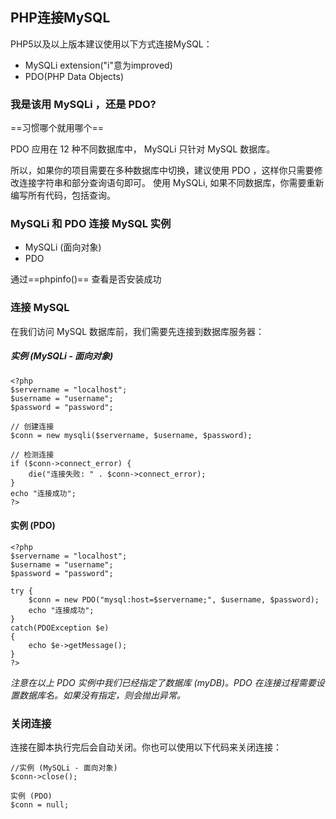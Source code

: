 ## PHP连接MySQL
PHP5以及以上版本建议使用以下方式连接MySQL：
- MySQLi extension("i"意为improved)
- PDO(PHP Data Objects)

### 我是该用 MySQLi ，还是 PDO?
==习惯哪个就用哪个==

PDO 应用在 12 种不同数据库中， MySQLi 只针对 MySQL 数据库。

所以，如果你的项目需要在多种数据库中切换，建议使用 PDO ，这样你只需要修改连接字符串和部分查询语句即可。 使用 MySQLi, 如果不同数据库，你需要重新编写所有代码，包括查询。

### MySQLi 和 PDO 连接 MySQL 实例

- MySQLi (面向对象)
- PDO

通过==phpinfo()== 查看是否安装成功

### 连接 MySQL
在我们访问 MySQL 数据库前，我们需要先连接到数据库服务器：
##### 实例 (MySQLi - 面向对象)

```
<?php
$servername = "localhost";
$username = "username";
$password = "password";
 
// 创建连接
$conn = new mysqli($servername, $username, $password);
 
// 检测连接
if ($conn->connect_error) {
    die("连接失败: " . $conn->connect_error);
} 
echo "连接成功";
?>
```

####  实例 (PDO)

```
<?php
$servername = "localhost";
$username = "username";
$password = "password";
 
try {
    $conn = new PDO("mysql:host=$servername;", $username, $password);
    echo "连接成功"; 
}
catch(PDOException $e)
{
    echo $e->getMessage();
}
?>
```
*注意在以上 PDO 实例中我们已经指定了数据库 (myDB)。PDO 在连接过程需要设置数据库名。如果没有指定，则会抛出异常。*

### 关闭连接
连接在脚本执行完后会自动关闭。你也可以使用以下代码来关闭连接：

```
//实例 (MySQLi - 面向对象)
$conn->close();
```

```
实例 (PDO)
$conn = null;
```



